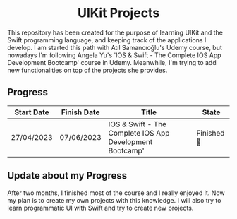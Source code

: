 <h1 align=center>UIKit Projects</h1>
This repository has been created for the purpose of learning UIKit and the Swift programming language, and keeping track of the applications I develop. I am started this path with Atıl Samancıoğlu's Udemy course, but nowadays I'm following Angela Yu's 'IOS & Swift - The Complete IOS App Development Bootcamp' course in Udemy. Meanwhile, I'm trying to add new functionalities on top of the projects she provides.

## Progress

| Start Date | Finish Date | Title           | State            |
| ---------- | ----------- | --------------- | ---------------- |
| 27/04/2023 | 07/06/2023  | IOS & Swift - The Complete IOS App Development Bootcamp'| Finished 🥳|


 ## Update about my Progress 
After two months, I finished most of the course and I really enjoyed it. Now my plan is to create my own projects with this knowledge. I will also try to learn programmatic UI with Swift and try to create new projects.
